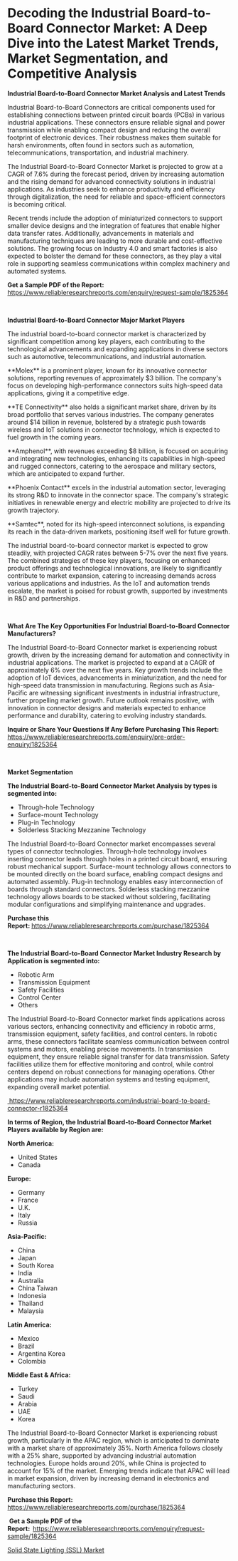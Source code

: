 <p><h1>Decoding the Industrial Board-to-Board Connector Market: A Deep Dive into the Latest Market Trends, Market Segmentation, and Competitive Analysis</h1></p><p><strong>Industrial Board-to-Board Connector Market Analysis and Latest Trends</strong></p>
<p><p>Industrial Board-to-Board Connectors are critical components used for establishing connections between printed circuit boards (PCBs) in various industrial applications. These connectors ensure reliable signal and power transmission while enabling compact design and reducing the overall footprint of electronic devices. Their robustness makes them suitable for harsh environments, often found in sectors such as automation, telecommunications, transportation, and industrial machinery.</p><p>The Industrial Board-to-Board Connector Market is projected to grow at a CAGR of 7.6% during the forecast period, driven by increasing automation and the rising demand for advanced connectivity solutions in industrial applications. As industries seek to enhance productivity and efficiency through digitalization, the need for reliable and space-efficient connectors is becoming critical. </p><p>Recent trends include the adoption of miniaturized connectors to support smaller device designs and the integration of features that enable higher data transfer rates. Additionally, advancements in materials and manufacturing techniques are leading to more durable and cost-effective solutions. The growing focus on Industry 4.0 and smart factories is also expected to bolster the demand for these connectors, as they play a vital role in supporting seamless communications within complex machinery and automated systems.</p></p>
<p><strong>Get a Sample PDF of the Report:&nbsp;</strong> <a href="https://www.reliableresearchreports.com/enquiry/request-sample/1825364?utm_campaign=3012&utm_medium=2&utm_source=Github&utm_content=ia&utm_term=06042025&utm_id=industrial-board-to-board-connector">https://www.reliableresearchreports.com/enquiry/request-sample/1825364</a></p>
<p>&nbsp;</p>
<p><strong>Industrial Board-to-Board Connector Major Market Players</strong></p>
<p><p>The industrial board-to-board connector market is characterized by significant competition among key players, each contributing to the technological advancements and expanding applications in diverse sectors such as automotive, telecommunications, and industrial automation.</p><p>**Molex** is a prominent player, known for its innovative connector solutions, reporting revenues of approximately $3 billion. The company's focus on developing high-performance connectors suits high-speed data applications, giving it a competitive edge. </p><p>**TE Connectivity** also holds a significant market share, driven by its broad portfolio that serves various industries. The company generates around $14 billion in revenue, bolstered by a strategic push towards wireless and IoT solutions in connector technology, which is expected to fuel growth in the coming years.</p><p>**Amphenol**, with revenues exceeding $8 billion, is focused on acquiring and integrating new technologies, enhancing its capabilities in high-speed and rugged connectors, catering to the aerospace and military sectors, which are anticipated to expand further.</p><p>**Phoenix Contact** excels in the industrial automation sector, leveraging its strong R&D to innovate in the connector space. The company's strategic initiatives in renewable energy and electric mobility are projected to drive its growth trajectory.</p><p>**Samtec**, noted for its high-speed interconnect solutions, is expanding its reach in the data-driven markets, positioning itself well for future growth. </p><p>The industrial board-to-board connector market is expected to grow steadily, with projected CAGR rates between 5-7% over the next five years. The combined strategies of these key players, focusing on enhanced product offerings and technological innovations, are likely to significantly contribute to market expansion, catering to increasing demands across various applications and industries. As the IoT and automation trends escalate, the market is poised for robust growth, supported by investments in R&D and partnerships.</p></p>
<p>&nbsp;</p>
<p><strong>What Are The Key Opportunities For Industrial Board-to-Board Connector Manufacturers?</strong></p>
<p><p>The Industrial Board-to-Board Connector market is experiencing robust growth, driven by the increasing demand for automation and connectivity in industrial applications. The market is projected to expand at a CAGR of approximately 6% over the next five years. Key growth trends include the adoption of IoT devices, advancements in miniaturization, and the need for high-speed data transmission in manufacturing. Regions such as Asia-Pacific are witnessing significant investments in industrial infrastructure, further propelling market growth. Future outlook remains positive, with innovation in connector designs and materials expected to enhance performance and durability, catering to evolving industry standards.</p></p>
<p><strong>Inquire or Share Your Questions If Any Before Purchasing This Report:</strong> <a href="https://www.reliableresearchreports.com/enquiry/pre-order-enquiry/1825364?utm_campaign=3012&utm_medium=2&utm_source=Github&utm_content=ia&utm_term=06042025&utm_id=industrial-board-to-board-connector">https://www.reliableresearchreports.com/enquiry/pre-order-enquiry/1825364</a></p>
<p>&nbsp;</p>
<p><strong>Market Segmentation</strong></p>
<p><strong>The Industrial Board-to-Board Connector Market Analysis by types is segmented into:</strong></p>
<p><ul><li>Through-hole Technology</li><li>Surface-mount Technology</li><li>Plug-in Technology</li><li>Solderless Stacking Mezzanine Technology</li></ul></p>
<p><p>The Industrial Board-to-Board Connector market encompasses several types of connector technologies. Through-hole technology involves inserting connector leads through holes in a printed circuit board, ensuring robust mechanical support. Surface-mount technology allows connectors to be mounted directly on the board surface, enabling compact designs and automated assembly. Plug-in technology enables easy interconnection of boards through standard connectors. Solderless stacking mezzanine technology allows boards to be stacked without soldering, facilitating modular configurations and simplifying maintenance and upgrades.</p></p>
<p><strong>Purchase this Report:&nbsp;</strong><a href="https://www.reliableresearchreports.com/purchase/1825364?utm_campaign=3012&utm_medium=2&utm_source=Github&utm_content=ia&utm_term=06042025&utm_id=industrial-board-to-board-connector">https://www.reliableresearchreports.com/purchase/1825364</a></p>
<p>&nbsp;</p>
<p><strong>The Industrial Board-to-Board Connector Market Industry Research by Application is segmented into:</strong></p>
<p><ul><li>Robotic Arm</li><li>Transmission Equipment</li><li>Safety Facilities</li><li>Control Center</li><li>Others</li></ul></p>
<p><p>The Industrial Board-to-Board Connector market finds applications across various sectors, enhancing connectivity and efficiency in robotic arms, transmission equipment, safety facilities, and control centers. In robotic arms, these connectors facilitate seamless communication between control systems and motors, enabling precise movements. In transmission equipment, they ensure reliable signal transfer for data transmission. Safety facilities utilize them for effective monitoring and control, while control centers depend on robust connections for managing operations. Other applications may include automation systems and testing equipment, expanding overall market potential.</p></p>
<p><a href="https://www.reliableresearchreports.com/industrial-board-to-board-connector-r1825364?utm_campaign=3012&utm_medium=2&utm_source=Github&utm_content=ia&utm_term=06042025&utm_id=industrial-board-to-board-connector">&nbsp;https://www.reliableresearchreports.com/industrial-board-to-board-connector-r1825364</a></p>
<p><strong>In terms of Region, the Industrial Board-to-Board Connector Market Players available by Region are:</strong></p>
<p>
    <p> <strong> North America: </strong>
        <ul>
            <li>United States</li>
            <li>Canada</li>
        </ul>
        </p> 
    <p> <strong> Europe: </strong>
        <ul>
            <li>Germany</li>
            <li>France</li>
            <li>U.K.</li>
            <li>Italy</li>
            <li>Russia</li>
        </ul>
        </p> 
    <p> <strong> Asia-Pacific: </strong>
        <ul>
            <li>China</li>
            <li>Japan</li>
            <li>South Korea</li>
            <li>India</li>
            <li>Australia</li>
            <li>China Taiwan</li>
            <li>Indonesia</li>
            <li>Thailand</li>
            <li>Malaysia</li>
        </ul>
        </p> 
    <p> <strong> Latin America: </strong>
        <ul>
            <li>Mexico</li>
            <li>Brazil</li>
            <li>Argentina Korea</li>
            <li>Colombia</li>
        </ul>
        </p> 
    <p> <strong> Middle East & Africa: </strong>
        <ul>
            <li>Turkey</li>
            <li>Saudi</li>
            <li>Arabia</li>
            <li>UAE</li>
            <li>Korea</li>
        </ul>
    </p>
    </p>
<p><p>The Industrial Board-to-Board Connector Market is experiencing robust growth, particularly in the APAC region, which is anticipated to dominate with a market share of approximately 35%. North America follows closely with a 25% share, supported by advancing industrial automation technologies. Europe holds around 20%, while China is projected to account for 15% of the market. Emerging trends indicate that APAC will lead in market expansion, driven by increasing demand in electronics and manufacturing sectors.</p></p>
<p><strong>Purchase this Report: </strong><a href="https://www.reliableresearchreports.com/purchase/1825364?utm_campaign=3012&utm_medium=2&utm_source=Github&utm_content=ia&utm_term=06042025&utm_id=industrial-board-to-board-connector">https://www.reliableresearchreports.com/purchase/1825364</a></p>
<p>&nbsp;<strong>Get a Sample PDF of the Report:&nbsp;&nbsp;</strong><a href="https://www.reliableresearchreports.com/enquiry/request-sample/1825364?utm_campaign=3012&utm_medium=2&utm_source=Github&utm_content=ia&utm_term=06042025&utm_id=industrial-board-to-board-connector">https://www.reliableresearchreports.com/enquiry/request-sample/1825364</a></p>
<p><strong></strong></p>
<p><p><a href="https://github.com/beroxiluwaya/Market-Research-Report-List-1/blob/main/solid-state-lighting-ssl-market.md?utm_campaign=3012&utm_medium=2&utm_source=Github&utm_content=ia&utm_term=06042025&utm_id=industrial-board-to-board-connector">Solid State Lighting (SSL) Market</a></p></p>
